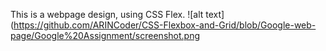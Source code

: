 This is a webpage design, using CSS Flex.
![alt text](https://github.com/ARINCoder/CSS-Flexbox-and-Grid/blob/Google-web-page/Google%20Assignment/screenshot.png
